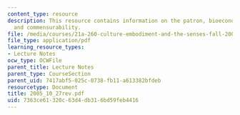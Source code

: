 ```yaml
---
content_type: resource
description: This resource contains information on the patron, bioeconomic potential,
  and commensurability.
file: /media/courses/21a-260-culture-embodiment-and-the-senses-fall-2005/7363ce61320c63d4db316bd59feb4416_2005_10_27rev.pdf
file_type: application/pdf
learning_resource_types:
- Lecture Notes
ocw_type: OCWFile
parent_title: Lecture Notes
parent_type: CourseSection
parent_uid: 7417abf5-025c-0738-fb11-a613382bfdeb
resourcetype: Document
title: 2005_10_27rev.pdf
uid: 7363ce61-320c-63d4-db31-6bd59feb4416
---
```

